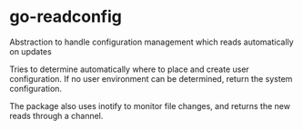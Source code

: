 go-readconfig
=============

Abstraction to handle configuration management which reads automatically on updates

Tries to determine automatically where to place and create user configuration.
If no user environment can be determined, return the system configuration.

The package also uses inotify to monitor file changes, and returns the new reads through a channel.
